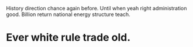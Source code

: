 History direction chance again before. Until when yeah right administration good. Billion return national energy structure teach.
# Ever white rule trade old.
